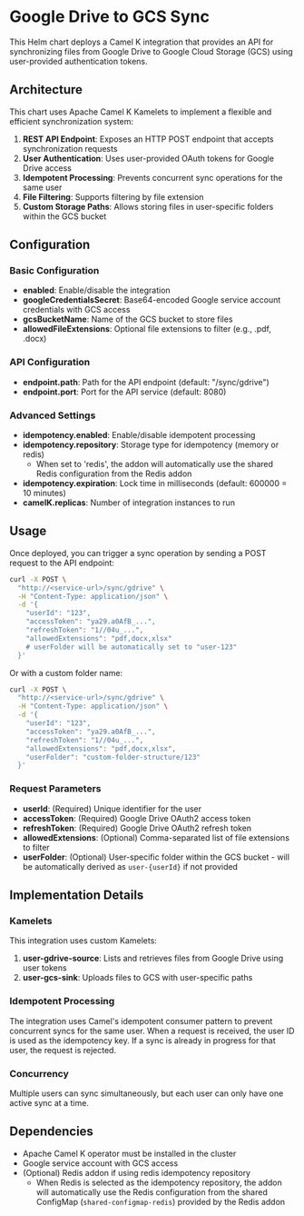 # Google Drive to GCS Sync

This Helm chart deploys a Camel K integration that provides an API for synchronizing files from Google Drive to Google Cloud Storage (GCS) using user-provided authentication tokens.

## Architecture

This chart uses Apache Camel K Kamelets to implement a flexible and efficient synchronization system:

1. **REST API Endpoint**: Exposes an HTTP POST endpoint that accepts synchronization requests
2. **User Authentication**: Uses user-provided OAuth tokens for Google Drive access
3. **Idempotent Processing**: Prevents concurrent sync operations for the same user
4. **File Filtering**: Supports filtering by file extension
5. **Custom Storage Paths**: Allows storing files in user-specific folders within the GCS bucket

## Configuration

### Basic Configuration

- **enabled**: Enable/disable the integration
- **googleCredentialsSecret**: Base64-encoded Google service account credentials with GCS access
- **gcsBucketName**: Name of the GCS bucket to store files
- **allowedFileExtensions**: Optional file extensions to filter (e.g., .pdf, .docx)

### API Configuration

- **endpoint.path**: Path for the API endpoint (default: "/sync/gdrive")
- **endpoint.port**: Port for the API service (default: 8080)

### Advanced Settings

- **idempotency.enabled**: Enable/disable idempotent processing
- **idempotency.repository**: Storage type for idempotency (memory or redis)
  - When set to 'redis', the addon will automatically use the shared Redis configuration from the Redis addon
- **idempotency.expiration**: Lock time in milliseconds (default: 600000 = 10 minutes)
- **camelK.replicas**: Number of integration instances to run

## Usage

Once deployed, you can trigger a sync operation by sending a POST request to the API endpoint:

```bash
curl -X POST \
  "http://<service-url>/sync/gdrive" \
  -H "Content-Type: application/json" \
  -d '{
    "userId": "123",
    "accessToken": "ya29.a0AfB_...",
    "refreshToken": "1//04u_...",
    "allowedExtensions": "pdf,docx,xlsx"
    # userFolder will be automatically set to "user-123"
  }'
```

Or with a custom folder name:

```bash
curl -X POST \
  "http://<service-url>/sync/gdrive" \
  -H "Content-Type: application/json" \
  -d '{
    "userId": "123",
    "accessToken": "ya29.a0AfB_...",
    "refreshToken": "1//04u_...",
    "allowedExtensions": "pdf,docx,xlsx",
    "userFolder": "custom-folder-structure/123"
  }'
```

### Request Parameters

- **userId**: (Required) Unique identifier for the user
- **accessToken**: (Required) Google Drive OAuth2 access token
- **refreshToken**: (Required) Google Drive OAuth2 refresh token
- **allowedExtensions**: (Optional) Comma-separated list of file extensions to filter
- **userFolder**: (Optional) User-specific folder within the GCS bucket - will be automatically derived as `user-{userId}` if not provided

## Implementation Details

### Kamelets

This integration uses custom Kamelets:

1. **user-gdrive-source**: Lists and retrieves files from Google Drive using user tokens
2. **user-gcs-sink**: Uploads files to GCS with user-specific paths

### Idempotent Processing

The integration uses Camel's idempotent consumer pattern to prevent concurrent syncs for the same user. When a request is received, the user ID is used as the idempotency key. If a sync is already in progress for that user, the request is rejected.

### Concurrency

Multiple users can sync simultaneously, but each user can only have one active sync at a time.

## Dependencies

- Apache Camel K operator must be installed in the cluster
- Google service account with GCS access
- (Optional) Redis addon if using redis idempotency repository
  - When Redis is selected as the idempotency repository, the addon will automatically use the Redis configuration from the shared ConfigMap (`shared-configmap-redis`) provided by the Redis addon
